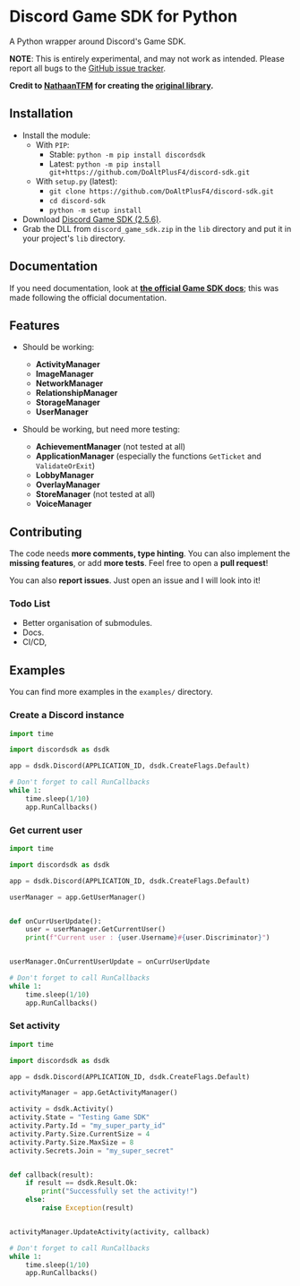 # Discord Game SDK for Python

A Python wrapper around Discord's Game SDK.

**NOTE**: This is entirely experimental, and may not work as intended. Please report all bugs to the [GitHub issue tracker](https://github.com/DoAltPlusF4/discord-game-sdk-python/issues).

**Credit to [NathaanTFM](https://github.com/NathaanTFM) for creating the [original library](https://github.com/NathaanTFM/discord-game-sdk-python).**

## Installation

- Install the module:
  - With `PIP`:
    - Stable: `python -m pip install discordsdk`
    - Latest: `python -m pip install git+https://github.com/DoAltPlusF4/discord-sdk.git`
  - With `setup.py` (latest):
    - `git clone https://github.com/DoAltPlusF4/discord-sdk.git`
    - `cd discord-sdk`
    - `python -m setup install`
- Download [Discord Game SDK (2.5.6)](https://dl-game-sdk.discordapp.net/2.5.6/discord_game_sdk.zip).
- Grab the DLL from `discord_game_sdk.zip` in the `lib` directory and put it in your project's `lib` directory.

## Documentation

If you need documentation, look at [**the official Game SDK docs**](https://discord.com/developers/docs/game-sdk/sdk-starter-guide); this was made following the official documentation.

## Features

- Should be working:
  - **ActivityManager**
  - **ImageManager**
  - **NetworkManager**
  - **RelationshipManager**
  - **StorageManager**
  - **UserManager**

- Should be working, but need more testing:
  - **AchievementManager** (not tested at all)
  - **ApplicationManager** (especially the functions `GetTicket` and `ValidateOrExit`)
  - **LobbyManager**
  - **OverlayManager**
  - **StoreManager** (not tested at all)
  - **VoiceManager**

## Contributing

The code needs **more comments, type hinting**. You can also implement the **missing features**, or add **more tests**. Feel free to open a **pull request**!

You can also **report issues**. Just open an issue and I will look into it!

### Todo List

- Better organisation of submodules.
- Docs.
- CI/CD,

## Examples

You can find more examples in the `examples/` directory.

### Create a Discord instance

```python
import time

import discordsdk as dsdk

app = dsdk.Discord(APPLICATION_ID, dsdk.CreateFlags.Default)

# Don't forget to call RunCallbacks
while 1:
    time.sleep(1/10)
    app.RunCallbacks()
```

### Get current user

```python
import time

import discordsdk as dsdk

app = dsdk.Discord(APPLICATION_ID, dsdk.CreateFlags.Default)

userManager = app.GetUserManager()


def onCurrUserUpdate():
    user = userManager.GetCurrentUser()
    print(f"Current user : {user.Username}#{user.Discriminator}")


userManager.OnCurrentUserUpdate = onCurrUserUpdate

# Don't forget to call RunCallbacks
while 1:
    time.sleep(1/10)
    app.RunCallbacks()

```

### Set activity

```python
import time

import discordsdk as dsdk

app = dsdk.Discord(APPLICATION_ID, dsdk.CreateFlags.Default)

activityManager = app.GetActivityManager()

activity = dsdk.Activity()
activity.State = "Testing Game SDK"
activity.Party.Id = "my_super_party_id"
activity.Party.Size.CurrentSize = 4
activity.Party.Size.MaxSize = 8
activity.Secrets.Join = "my_super_secret"


def callback(result):
    if result == dsdk.Result.Ok:
        print("Successfully set the activity!")
    else:
        raise Exception(result)


activityManager.UpdateActivity(activity, callback)

# Don't forget to call RunCallbacks
while 1:
    time.sleep(1/10)
    app.RunCallbacks()
```
